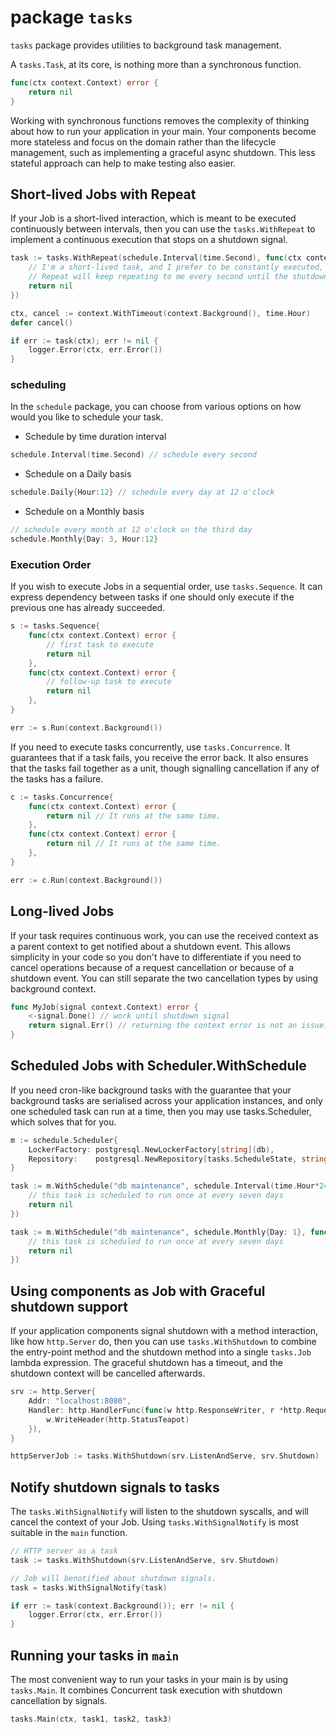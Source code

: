 # package `tasks`

`tasks` package provides utilities to background task management.

A `tasks.Task`, at its core, is nothing more than a synchronous function.

```go
func(ctx context.Context) error {
	return nil
}
```

Working with synchronous functions removes the complexity of thinking about how to run your application in your main.
Your components become more stateless and focus on the domain rather than the lifecycle management, such as implementing a graceful async shutdown.
This less stateful approach can help to make testing also easier.

## Short-lived Jobs with Repeat

If your Job is a short-lived interaction, which is meant to be executed continuously between intervals,
then you can use the `tasks.WithRepeat` to implement a continuous execution that stops on a shutdown signal.

```go
task := tasks.WithRepeat(schedule.Interval(time.Second), func(ctx context.Context) error {
	// I'm a short-lived task, and I prefer to be constantly executed,
	// Repeat will keep repeating to me every second until the shutdown is signalled.
	return nil
})

ctx, cancel := context.WithTimeout(context.Background(), time.Hour)
defer cancel()

if err := task(ctx); err != nil {
	logger.Error(ctx, err.Error())
}
```

### scheduling

In the `schedule` package, you can choose from various options on how would you like to schedule your task.

- Schedule by time duration interval
```go
schedule.Interval(time.Second) // schedule every second
```

- Schedule on a Daily basis
```go
schedule.Daily{Hour:12} // schedule every day at 12 o'clock
```

- Schedule on a Monthly basis
```go
// schedule every month at 12 o'clock on the third day
schedule.Monthly{Day: 3, Hour:12} 
```

### Execution Order

If you wish to execute Jobs in a sequential order, use `tasks.Sequence`.
It can express dependency between tasks if one should only execute if the previous one has already succeeded. 

```go
s := tasks.Sequence{
    func(ctx context.Context) error {
        // first task to execute
        return nil
    },
    func(ctx context.Context) error {
        // follow-up task to execute
        return nil
    },
}

err := s.Run(context.Background())
```

If you need to execute tasks concurrently, use `tasks.Concurrence`.
It guarantees that if a task fails, you receive the error back.
It also ensures that the tasks fail together as a unit, 
though signalling cancellation if any of the tasks has a failure.

```go
c := tasks.Concurrence{
    func(ctx context.Context) error {
        return nil // It runs at the same time.
    },
    func(ctx context.Context) error {
        return nil // It runs at the same time.
    },
}

err := c.Run(context.Background())
```

## Long-lived Jobs

If your task requires continuous work, you can use the received context as a parent context to get notified about a shutdown event.
This allows simplicity in your code so you don't have to differentiate if you need to cancel operations because of a request cancellation or because of a shutdown event.
You can still separate the two cancellation types by using background context.

```go
func MyJob(signal context.Context) error {
	<-signal.Done() // work until shutdown signal
	return signal.Err() // returning the context error is not an issue.
}
```

## Scheduled Jobs with Scheduler.WithSchedule

If you need cron-like background tasks with the guarantee that your background tasks are serialised
across your application instances, and only one scheduled task can run at a time,
then you may use tasks.Scheduler, which solves that for you.

```go
m := schedule.Scheduler{
    LockerFactory: postgresql.NewLockerFactory[string](db),
    Repository:    postgresql.NewRepository[tasks.ScheduleState, string]{/* ... */},
}

task := m.WithSchedule("db maintenance", schedule.Interval(time.Hour*24*7), func(ctx context.Context) error {
    // this task is scheduled to run once at every seven days
    return nil
})

task := m.WithSchedule("db maintenance", schedule.Monthly{Day: 1}, func(ctx context.Context) error {
    // this task is scheduled to run once at every seven days
    return nil
})
```

## Using components as Job with Graceful shutdown support

If your application components signal shutdown with a method interaction, like how `http.Server` do,
then you can use `tasks.WithShutdown` to combine the entry-point method and the shutdown method into a single `tasks.Job` lambda expression.
The graceful shutdown has a timeout, and the shutdown context will be cancelled afterwards.

```go
srv := http.Server{
	Addr: "localhost:8080",
	Handler: http.HandlerFunc(func(w http.ResponseWriter, r *http.Request) {
		w.WriteHeader(http.StatusTeapot)
	}),
}

httpServerJob := tasks.WithShutdown(srv.ListenAndServe, srv.Shutdown)
```

## Notify shutdown signals to tasks

The `tasks.WithSignalNotify` will listen to the shutdown syscalls, and will cancel the context of your Job.
Using `tasks.WithSignalNotify` is most suitable in the `main` function.

```go
// HTTP server as a task
task := tasks.WithShutdown(srv.ListenAndServe, srv.Shutdown)

// Job will benotified about shutdown signals.
task = tasks.WithSignalNotify(task)

if err := task(context.Background()); err != nil {
	logger.Error(ctx, err.Error())
}
```

## Running your tasks in `main`

The most convenient way to run your tasks in your main is by using `tasks.Main`.
It combines Concurrent task execution with shutdown cancellation by signals.

```go
tasks.Main(ctx, task1, task2, task3)
```
